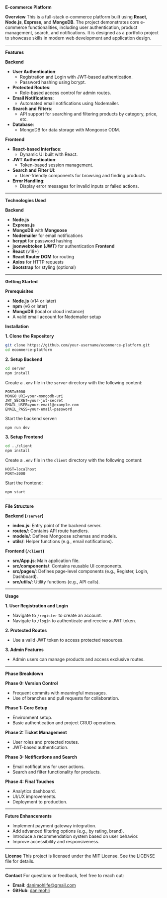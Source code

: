 **E-commerce Platform**

**Overview**
This is a full-stack e-commerce platform built using **React**, **Node.js**, **Express**, and **MongoDB**. The project demonstrates core e-commerce functionalities, including user authentication, product management, search, and notifications. It is designed as a portfolio project to showcase skills in modern web development and application design.

---

**Features**

**Backend**
- **User Authentication**:
  - Registration and Login with JWT-based authentication.
  - Password hashing using bcrypt.
- **Protected Routes**:
  - Role-based access control for admin routes.
- **Email Notifications**:
  - Automated email notifications using Nodemailer.
- **Search and Filters**:
  - API support for searching and filtering products by category, price, etc.
- **Database**:
  - MongoDB for data storage with Mongoose ODM.

**Frontend**
- **React-based Interface**:
  - Dynamic UI built with React.
- **JWT Authentication**:
  - Token-based session management.
- **Search and Filter UI**:
  - User-friendly components for browsing and finding products.
- **Error Handling**:
  - Display error messages for invalid inputs or failed actions.

---

**Technologies Used**

**Backend**
- **Node.js**
- **Express.js**
- **MongoDB** with **Mongoose**
- **Nodemailer** for email notifications
- **bcrypt** for password hashing
- **jsonwebtoken (JWT)** for authentication
**Frontend**
- **React** (v18+)
- **React Router DOM** for routing
- **Axios** for HTTP requests
- **Bootstrap** for styling (optional)

---

**Getting Started**

**Prerequisites**
- **Node.js** (v14 or later)
- **npm** (v6 or later)
- **MongoDB** (local or cloud instance)
- A valid email account for Nodemailer setup

**Installation**

**1. Clone the Repository**
```bash
git clone https://github.com/your-username/ecommerce-platform.git
cd ecommerce-platform
```

**2. Setup Backend**
```bash
cd server
npm install
```
Create a `.env` file in the `server` directory with the following content:
```env
PORT=5000
MONGO_URI=your-mongodb-uri
JWT_SECRET=your-jwt-secret
EMAIL_USER=your-email@example.com
EMAIL_PASS=your-email-password
```
Start the backend server:
```bash
npm run dev
```

**3. Setup Frontend**
```bash
cd ../client
npm install
```
Create a `.env` file in the `client` directory with the following content:
```env
HOST=localhost
PORT=3000
```
Start the frontend:
```bash
npm start
```

---

**File Structure**

**Backend (`/server`)**
- **index.js**: Entry point of the backend server.
- **routes/**: Contains API route handlers.
- **models/**: Defines Mongoose schemas and models.
- **utils/**: Helper functions (e.g., email notifications).

**Frontend (`/client`)**
- **src/App.js**: Main application file.
- **src/components/**: Contains reusable UI components.
- **src/pages/**: Defines page-level components (e.g., Register, Login, Dashboard).
- **src/utils/**: Utility functions (e.g., API calls).

---

**Usage**

**1. User Registration and Login**
- Navigate to `/register` to create an account.
- Navigate to `/login` to authenticate and receive a JWT token.

**2. Protected Routes**
- Use a valid JWT token to access protected resources.

**3. Admin Features**
- Admin users can manage products and access exclusive routes.

---

**Phase Breakdown**

**Phase 0: Version Control**
- Frequent commits with meaningful messages.
- Use of branches and pull requests for collaboration.

**Phase 1: Core Setup**
- Environment setup.
- Basic authentication and project CRUD operations.

**Phase 2: Ticket Management**
- User roles and protected routes.
- JWT-based authentication.

**Phase 3: Notifications and Search**
- Email notifications for user actions.
- Search and filter functionality for products.

**Phase 4: Final Touches**
- Analytics dashboard.
- UI/UX improvements.
- Deployment to production.

---

**Future Enhancements**
- Implement payment gateway integration.
- Add advanced filtering options (e.g., by rating, brand).
- Introduce a recommendation system based on user behavior.
- Improve accessibility and responsiveness.

---

**License**
This project is licensed under the MIT License. See the LICENSE file for details.

---

**Contact**
For questions or feedback, feel free to reach out:
- **Email**: danimohlife@gmail.com
- **GitHub**: [danimohli](https://github.com/danimohli)

